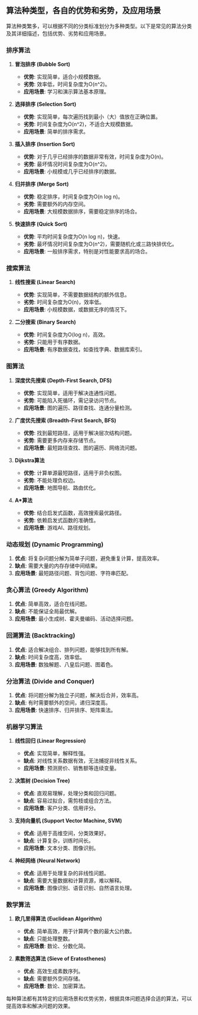 

## 算法种类型，各自的优势和劣势，及应用场景

算法种类繁多，可以根据不同的分类标准划分为多种类型。以下是常见的算法分类及其详细描述，包括优势、劣势和应用场景。

### 排序算法

1. **冒泡排序 (Bubble Sort)**
   - **优势**: 实现简单，适合小规模数据。
   - **劣势**: 效率低，时间复杂度为O(n^2)。
   - **应用场景**: 学习和演示算法基本原理。

2. **选择排序 (Selection Sort)**
   - **优势**: 实现简单，每次遍历找到最小（大）值放在正确位置。
   - **劣势**: 时间复杂度为O(n^2)，不适合大规模数据。
   - **应用场景**: 简单的排序需求。

3. **插入排序 (Insertion Sort)**
   - **优势**: 对于几乎已经排序的数据非常有效，时间复杂度为O(n)。
   - **劣势**: 最坏情况时间复杂度为O(n^2)。
   - **应用场景**: 小规模或几乎已经排序的数据。

4. **归并排序 (Merge Sort)**
   - **优势**: 稳定排序，时间复杂度为O(n log n)。
   - **劣势**: 需要额外的内存空间。
   - **应用场景**: 大规模数据排序，需要稳定排序的场合。

5. **快速排序 (Quick Sort)**
   - **优势**: 平均时间复杂度为O(n log n)，快速。
   - **劣势**: 最坏情况时间复杂度为O(n^2)，需要随机化或三路快排优化。
   - **应用场景**: 一般排序需求，特别是对性能要求高的场合。

### 搜索算法

1. **线性搜索 (Linear Search)**
   - **优势**: 实现简单，不需要数据结构的额外信息。
   - **劣势**: 时间复杂度为O(n)，效率低。
   - **应用场景**: 小规模数据，或数据无序的情况下。

2. **二分搜索 (Binary Search)**
   - **优势**: 时间复杂度为O(log n)，高效。
   - **劣势**: 只能用于有序数据。
   - **应用场景**: 有序数据查找，如查找字典、数据库索引。

### 图算法

1. **深度优先搜索 (Depth-First Search, DFS)**
   - **优势**: 实现简单，适用于解决连通性问题。
   - **劣势**: 可能陷入死循环，需记录访问节点。
   - **应用场景**: 图的遍历、路径查找、连通分量检测。

2. **广度优先搜索 (Breadth-First Search, BFS)**
   - **优势**: 找到最短路径，适用于解决层次结构问题。
   - **劣势**: 需要更多内存来存储节点。
   - **应用场景**: 最短路径查找、图的遍历、网络流问题。

3. **Dijkstra算法**
   - **优势**: 计算单源最短路径，适用于非负权图。
   - **劣势**: 不能处理负权边。
   - **应用场景**: 地图导航、路由优化。

4. **A*算法**
   - **优势**: 结合启发式函数，高效搜索最优路径。
   - **劣势**: 依赖启发式函数的准确性。
   - **应用场景**: 游戏AI、路径规划。

### 动态规划 (Dynamic Programming)

1. **优点**: 将复杂问题分解为简单子问题，避免重复计算，提高效率。
2. **缺点**: 需要大量的内存存储中间结果。
3. **应用场景**: 最短路径问题、背包问题、字符串匹配。

### 贪心算法 (Greedy Algorithm)

1. **优点**: 简单高效，适合在线问题。
2. **缺点**: 不能保证全局最优解。
3. **应用场景**: 最小生成树、霍夫曼编码、活动选择问题。

### 回溯算法 (Backtracking)

1. **优点**: 适合解决组合、排列问题，能够找到所有解。
2. **缺点**: 时间复杂度高，效率低。
3. **应用场景**: 数独解题、八皇后问题、图着色。

### 分治算法 (Divide and Conquer)

1. **优点**: 将问题分解为独立子问题，解决后合并，效率高。
2. **缺点**: 有时需要额外的空间，递归深度高。
3. **应用场景**: 快速排序、归并排序、矩阵乘法。

### 机器学习算法

1. **线性回归 (Linear Regression)**
   - **优点**: 实现简单，解释性强。
   - **缺点**: 对线性关系数据有效，无法捕捉非线性关系。
   - **应用场景**: 预测房价、销售额等连续变量。

2. **决策树 (Decision Tree)**
   - **优点**: 直观易理解，处理分类和回归问题。
   - **缺点**: 容易过拟合，需剪枝或组合方法。
   - **应用场景**: 客户分类、信用评分。

3. **支持向量机 (Support Vector Machine, SVM)**
   - **优点**: 适用于高维空间，分类效果好。
   - **缺点**: 计算复杂，训练时间长。
   - **应用场景**: 文本分类、图像识别。

4. **神经网络 (Neural Network)**
   - **优点**: 适用于处理复杂的非线性问题。
   - **缺点**: 需要大量数据和计算资源，难以解释。
   - **应用场景**: 图像识别、语音识别、自然语言处理。

### 数学算法

1. **欧几里得算法 (Euclidean Algorithm)**
   - **优点**: 简单高效，用于计算两个数的最大公约数。
   - **缺点**: 只能处理整数。
   - **应用场景**: 数论、分数化简。

2. **素数筛选算法 (Sieve of Eratosthenes)**
   - **优点**: 高效生成素数序列。
   - **缺点**: 需要额外空间存储。
   - **应用场景**: 数论、加密算法。

每种算法都有其特定的应用场景和优势劣势，根据具体问题选择合适的算法，可以提高效率和解决问题的效果。









